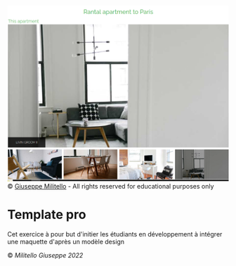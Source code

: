 ![image](./asset/template.PNG)
&copy;  [Giuseppe Militello](https://www.linkedin.com/in/giuseppe-militello-22406ab0/) - All rights reserved for educational purposes only


# Template pro

Cet exercice à pour but d'initier les étudiants en développement à intégrer 
une maquette d'après un modèle design

&copy; *Militello Giuseppe 2022*